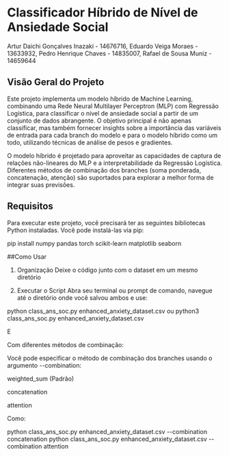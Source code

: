 # Classificador Híbrido de Nível de Ansiedade Social

 Artur Daichi Gonçalves Inazaki - 14676716, Eduardo Veiga Moraes - 13633932,
 Pedro Henrique Chaves - 14835007, Rafael de Sousa Muniz - 14659644

## Visão Geral do Projeto

Este projeto implementa um modelo híbrido de Machine Learning, combinando uma Rede Neural Multilayer Perceptron (MLP) com Regressão Logística, para classificar o nível de ansiedade social a partir de um conjunto de dados abrangente. O objetivo principal é não apenas classificar, mas também fornecer insights sobre a importância das variáveis de entrada para cada branch do modelo e para o modelo híbrido como um todo, utilizando técnicas de análise de pesos e gradientes.

O modelo híbrido é projetado para aproveitar as capacidades de captura de relações não-lineares do MLP e a interpretabilidade da Regressão Logística. Diferentes métodos de combinação dos branches (soma ponderada, concatenação, atenção) são suportados para explorar a melhor forma de integrar suas previsões.

## Requisitos

Para executar este projeto, você precisará ter as seguintes bibliotecas Python instaladas. Você pode instalá-las via pip:

pip install numpy pandas torch scikit-learn matplotlib seaborn

##Como Usar

1. Organização
Deixe o código junto com o dataset em um mesmo diretório

2. Executar o Script
Abra seu terminal ou prompt de comando, navegue até o diretório onde você salvou ambos e use: 

python class_ans_soc.py enhanced_anxiety_dataset.csv
ou
python3 class_ans_soc.py enhanced_anxiety_dataset.csv

E

Com diferentes métodos de combinação:

Você pode especificar o método de combinação dos branches usando o argumento --combination:

weighted_sum (Padrão)

concatenation

attention

Como:

python class_ans_soc.py enhanced_anxiety_dataset.csv --combination concatenation
python class_ans_soc.py enhanced_anxiety_dataset.csv --combination attention
